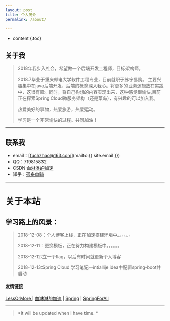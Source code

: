 ```yaml
---
layout: post
title: 个人简介
permalink: /about/

---
```


* content
{:toc}




关于我
----

> 2018年我步入社会，希望做一个后端开发工程师，目标架构师。   
>
>2018.7毕业于重庆邮电大学软件工程专业，目前就职于苏宁易购。
>主要兴趣集中在java后端开发，后端的概念深入我心。将更多的业务逻辑放在实践中，这很有趣。同时，将自己构想的内容实现出来，这种感觉很愉快,目前正在探索Spring Cloud微服务架构（还是菜鸟），有兴趣的可以加入我。   
>
>热爱美好的事物，热爱旅游，热爱运动。
>
>学习是一个非常愉快的过程。共同加油！

---

联系我
---

* email：[fuchzhao@163.com](mailto:{{ site.email }})
* QQ：719815832
* CSDN:[血淋淋的加速](https://me.csdn.net/qq_31822385)
* 知乎：[孤舟单骑](https://www.zhihu.com/people/gu-zhou-dan-qi/activities)

---

关于本站  
==
学习路上的风景：
--
>2018-12-08：个人博客上线，正在加速搭建环境中。。。。。。
>
>2018-12-11：更换模板，正在努力构建模板中。。。。。。
>
>2018-12-12:立一个flag，以后有时间就更新个人博客
>
>2018-12-13:Spring Cloud 学习笔记一intiallije idea中配置spring-boot并启动

#### 友情链接

[LessOrMore ](http://www.hifreud.com/LessOrMore/)\| [血淋淋的加速](https://me.csdn.net/qq_31822385) \|  [Spring](https://start.spring.io/) \|  [SpringForAll](https://github.com/SpringForAll)

---

 >*It will be updated when I have time. *